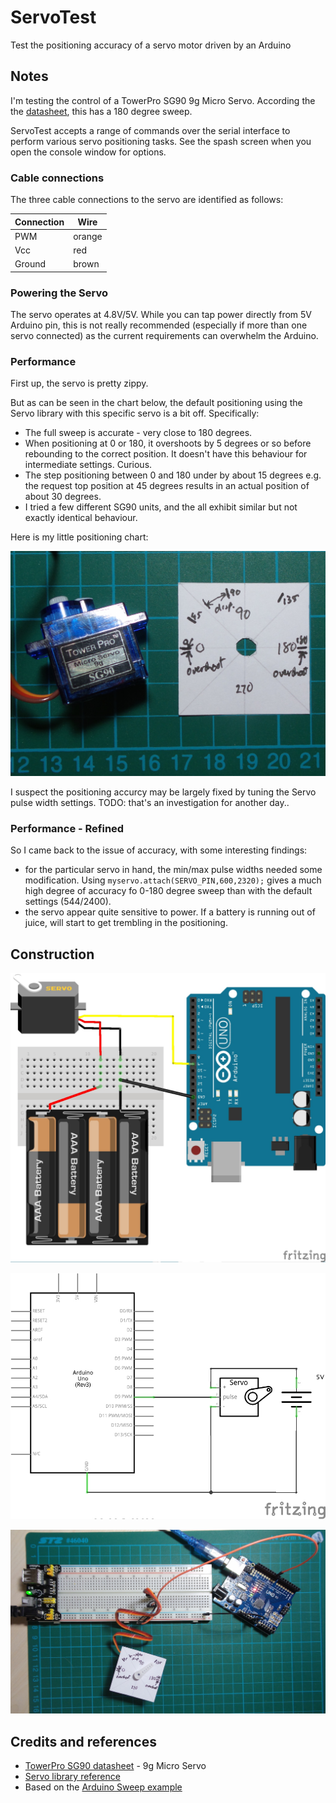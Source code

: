 # ServoTest

Test the positioning accuracy of a servo motor driven by an Arduino

## Notes

I'm testing the control of a TowerPro SG90 9g Micro Servo.
According the the [datasheet](http://datasheet.sparkgo.com.br/SG90Servo.pdf), this has a 180 degree sweep.

ServoTest accepts a range of commands over the serial interface to perform various servo positioning tasks.
See the spash screen when you open the console window for options.

### Cable connections

The three cable connections to the servo are identified as follows:

| Connection | Wire   |
|------------|--------|
| PWM        | orange |
| Vcc        | red    |
| Ground     | brown  |


### Powering the Servo

The servo operates at 4.8V/5V. While you can tap power directly from 5V Arduino pin,
this is not really recommended (especially if more than one servo connected) as the current requirements
can overwhelm the Arduino.

### Performance

First up, the servo is pretty zippy.

But as can be seen in the chart below, the default positioning using the Servo library with this specific servo is a bit off.
Specifically:
* The full sweep is accurate - very close to 180 degrees.
* When positioning at 0 or 180, it overshoots by 5 degrees or so before rebounding to the correct position. It doesn't have this behaviour for intermediate settings. Curious.
* The step positioning between 0 and 180 under by about 15 degrees e.g. the request top position at 45 degrees results in an actual position of about 30 degrees.
* I tried a few different SG90 units, and the all exhibit similar but not exactly identical behaviour.

Here is my little positioning chart:

![Performance](./assets/SG90_default_positioning_accuracy.jpg?raw=true)

I suspect the positioning accurcy may be largely fixed by tuning the Servo pulse width settings. TODO: that's an investigation for another day..

### Performance - Refined

So I came back to the issue of accuracy, with some interesting findings:

* for the particular servo in hand, the min/max pulse widths needed some modification. Using `myservo.attach(SERVO_PIN,600,2320);` gives a much high degree of accuracy fo 0-180 degree sweep than with the default settings (544/2400).
* the servo appear quite sensitive to power. If a battery is running out of juice, will start to get trembling in the positioning.

## Construction

![The Breadboard](./assets/ServoTest_bb.jpg?raw=true)

![The Schematic](./assets/ServoTest_schematic.jpg?raw=true)

![The Build](./assets/ServoTest_build.jpg?raw=true)

## Credits and references
* [TowerPro SG90 datasheet](http://datasheet.sparkgo.com.br/SG90Servo.pdf) - 9g Micro Servo
* [Servo library reference](http://arduino.cc/en/Reference/Servo)
* Based on the [Arduino Sweep example](http://arduino.cc/en/Tutorial/Sweep)

